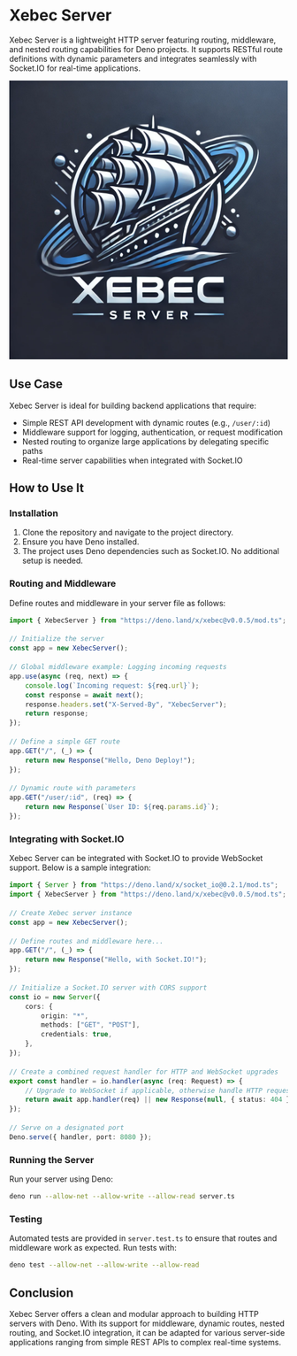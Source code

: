# Xebec Server

Xebec Server is a lightweight HTTP server featuring routing, middleware, and nested routing capabilities for Deno projects. It supports RESTful route definitions with dynamic parameters and integrates seamlessly with Socket.IO for real-time applications.

![logo](cover.png)

## Use Case

Xebec Server is ideal for building backend applications that require:

- Simple REST API development with dynamic routes (e.g., `/user/:id`)
- Middleware support for logging, authentication, or request modification
- Nested routing to organize large applications by delegating specific paths
- Real-time server capabilities when integrated with Socket.IO

## How to Use It

### Installation

1. Clone the repository and navigate to the project directory.
2. Ensure you have Deno installed.
3. The project uses Deno dependencies such as Socket.IO. No additional setup is needed.

### Routing and Middleware

Define routes and middleware in your server file as follows:

```ts
import { XebecServer } from "https://deno.land/x/xebec@v0.0.5/mod.ts";

// Initialize the server
const app = new XebecServer();

// Global middleware example: Logging incoming requests
app.use(async (req, next) => {
    console.log(`Incoming request: ${req.url}`);
    const response = await next();
    response.headers.set("X-Served-By", "XebecServer");
    return response;
});

// Define a simple GET route
app.GET("/", (_) => {
    return new Response("Hello, Deno Deploy!");
});

// Dynamic route with parameters
app.GET("/user/:id", (req) => {
    return new Response(`User ID: ${req.params.id}`);
});
```

### Integrating with Socket.IO

Xebec Server can be integrated with Socket.IO to provide WebSocket support. Below is a sample integration:

```ts
import { Server } from "https://deno.land/x/socket_io@0.2.1/mod.ts";
import { XebecServer } from "https://deno.land/x/xebec@v0.0.5/mod.ts";

// Create Xebec server instance
const app = new XebecServer();

// Define routes and middleware here...
app.GET("/", (_) => {
    return new Response("Hello, with Socket.IO!");
});

// Initialize a Socket.IO server with CORS support
const io = new Server({
    cors: {
        origin: "*",
        methods: ["GET", "POST"],
        credentials: true,
    },
});

// Create a combined request handler for HTTP and WebSocket upgrades
export const handler = io.handler(async (req: Request) => {
    // Upgrade to WebSocket if applicable, otherwise handle HTTP request
    return await app.handler(req) || new Response(null, { status: 404 });
});

// Serve on a designated port
Deno.serve({ handler, port: 8080 });
```

### Running the Server

Run your server using Deno:

```sh
deno run --allow-net --allow-write --allow-read server.ts
```

### Testing

Automated tests are provided in `server.test.ts` to ensure that routes and middleware work as expected. Run tests with:

```sh
deno test --allow-net --allow-write --allow-read
```

## Conclusion

Xebec Server offers a clean and modular approach to building HTTP servers with Deno. With its support for middleware, dynamic routes, nested routing, and Socket.IO integration, it can be adapted for various server-side applications ranging from simple REST APIs to complex real-time systems.
